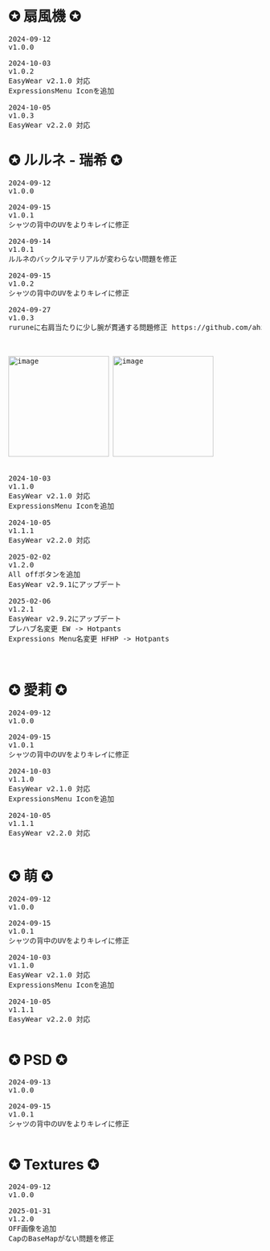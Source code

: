 

# ✪ 扇風機 ✪
<pre>
2024-09-12
v1.0.0

2024-10-03
v1.0.2
EasyWear v2.1.0 対応
ExpressionsMenu Iconを追加

2024-10-05
v1.0.3
EasyWear v2.2.0 対応
</pre>


# ✪ ルルネ - 瑞希 ✪
<pre>
2024-09-12
v1.0.0

2024-09-15
v1.0.1
シャツの背中のUVをよりキレイに修正

2024-09-14
v1.0.1
ルルネのバックルマテリアルが変わらない問題を修正

2024-09-15
v1.0.2
シャツの背中のUVをよりキレイに修正

2024-09-27
v1.0.3
ruruneに右肩当たりに少し腕が貫通する問題修正 https://github.com/ahzkwid/BoothSupport/issues/15



<img width="200" height="200" alt="image" src="https://github.com/user-attachments/assets/b78f07bf-e531-4ee8-8439-038526816bf4" /> <img width="200" height="200" alt="image" src="https://github.com/user-attachments/assets/eeb02c69-a1fb-480c-b1d6-d7f546c4f4d0" />


2024-10-03
v1.1.0
EasyWear v2.1.0 対応
ExpressionsMenu Iconを追加

2024-10-05
v1.1.1
EasyWear v2.2.0 対応

2025-02-02
v1.2.0
All offボタンを追加
EasyWear v2.9.1にアップデート

2025-02-06
v1.2.1
EasyWear v2.9.2にアップデート
プレハブ名変更 EW -> Hotpants
Expressions Menu名変更 HFHP -> Hotpants


</pre>




# ✪ 愛莉 ✪
<pre>
2024-09-12
v1.0.0

2024-09-15
v1.0.1
シャツの背中のUVをよりキレイに修正

2024-10-03
v1.1.0
EasyWear v2.1.0 対応
ExpressionsMenu Iconを追加

2024-10-05
v1.1.1
EasyWear v2.2.0 対応

</pre>




# ✪ 萌 ✪
<pre>
2024-09-12
v1.0.0

2024-09-15
v1.0.1
シャツの背中のUVをよりキレイに修正

2024-10-03
v1.1.0
EasyWear v2.1.0 対応
ExpressionsMenu Iconを追加

2024-10-05
v1.1.1
EasyWear v2.2.0 対応

</pre>




# ✪ PSD ✪
<pre>
2024-09-13
v1.0.0

2024-09-15
v1.0.1
シャツの背中のUVをよりキレイに修正

</pre>



# ✪ Textures ✪
<pre>
2024-09-12
v1.0.0

2025-01-31
v1.2.0
OFF画像を追加
CapのBaseMapがない問題を修正


</pre>
